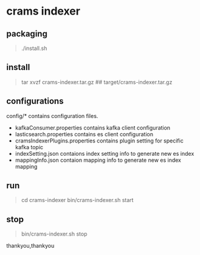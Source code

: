 crams indexer
=============

packaging 
--------
>./install.sh


install
-------
>tar xvzf crams-indexer.tar.gz    ## target/crams-indexer.tar.gz

configurations
-------------
config/* contains configuration files.  
  - kafkaConsumer.properties contains kafka client configuration  
  - lasticsearch.properties contains es client configuration  
  - cramsIndexerPlugins.properties contains plugin setting for specific kafka topic  
  - indexSetting.json contaions index setting info to generate new es index  
  - mappingInfo.json contaion mapping info to generate new es index mapping  

run 
------
>cd crams-indexer
>bin/crams-indexer.sh start

stop
------
>bin/crams-indexer.sh stop

thankyou,thankyou
